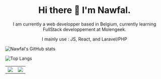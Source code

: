 <h1 align="center">Hi there 👋 I'm Nawfal.</h1>

<p align="center">I am currently a web developper based in Belgium, currently learning FullStack developpement at Molengeek.</p>


<p align="center">I mainly use : JS, React, and Laravel/PHP</p>


![Nawfal's GitHub stats](https://github-readme-stats.vercel.app/api?username=Nelnaji&count_private=true&theme=onedark&show_icons=true)

![Top Langs](https://github-readme-stats.vercel.app/api/top-langs/?username=Nelnaji&theme=onedark&layout=compact)
<table>
  <tr>
    <td valign="top"><img src="https://github-readme-stats.vercel.app/api?username=Nelnaji&count_private=true&theme=onedark&show_icons=true"></td>
    <td valign="top"><img src="https://github-readme-stats.vercel.app/api/top-langs/?username=Nelnaji&theme=onedark&layout=compact"></td>
  </tr>
</table>
